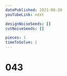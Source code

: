 ```yaml
---
datePublished: 2021-08-20
youTubeLink: next

designNoiseSeeds: []
cutNoiseSeeds: []

pieces: 1
timeToSolve: 1
---
```


# 043
